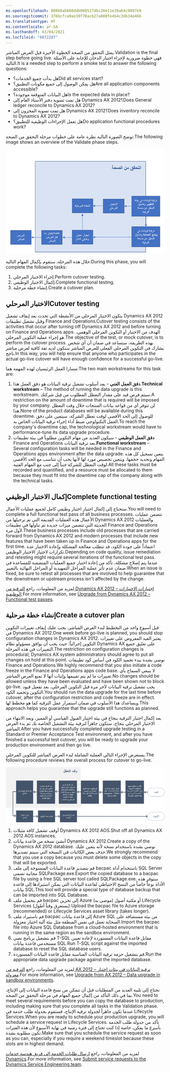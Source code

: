 ```yaml
---
ms.openlocfilehash: 808b0ab660ddb0885174bc20e11e39a64c9097e9
ms.sourcegitcommit: 376bcfca0ae39f70ac627a080fe4b4c3db34e466
ms.translationtype: HT
ms.contentlocale: ar-SA
ms.lasthandoff: 03/04/2021
ms.locfileid: "6072287"
---
```

<span data-ttu-id="2ea68-101">يمثل التحقق من الصحة الخطوة الأخيرة قبل العرض المباشر.</span><span class="sxs-lookup"><span data-stu-id="2ea68-101">Validation is the final step before going live.</span></span> <span data-ttu-id="2ea68-102">فهي خطوة ضرورية لإجراء اختبار الدخان للإجابة على الأسئلة التالية.</span><span class="sxs-lookup"><span data-stu-id="2ea68-102">It is a needed step to perform a smoke test to answer the following questions:</span></span>

- <span data-ttu-id="2ea68-103">هل بدأت جميع الخدمات؟</span><span class="sxs-lookup"><span data-stu-id="2ea68-103">Did all services start?</span></span>
- <span data-ttu-id="2ea68-104">هل يمكن الوصول إلى جميع مكونات التطبيق؟</span><span class="sxs-lookup"><span data-stu-id="2ea68-104">Are all application components accessible?</span></span>
- <span data-ttu-id="2ea68-105">هل البيانات المتوقعة موجودة؟</span><span class="sxs-lookup"><span data-stu-id="2ea68-105">Is the expected data in place?</span></span>
- <span data-ttu-id="2ea68-106">هل تمت تسوية دفتر الأستاذ العام إلى Dynamics AX 2012؟</span><span class="sxs-lookup"><span data-stu-id="2ea68-106">Does General ledger reconcile to Dynamics AX 2012?</span></span>
- <span data-ttu-id="2ea68-107">هل تمت تسوية المخزون إلى Dynamics AX 2012؟</span><span class="sxs-lookup"><span data-stu-id="2ea68-107">Does inventory reconcile to Dynamics AX 2012?</span></span>
- <span data-ttu-id="2ea68-108">هل تعمل الإجراءات الوظيفية للتطبيق؟</span><span class="sxs-lookup"><span data-stu-id="2ea68-108">Do application functional procedures work?</span></span>


<span data-ttu-id="2ea68-109">توضح الصورة التالية نظرة عامة على خطوات مرحلة التحقق من الصحة.</span><span class="sxs-lookup"><span data-stu-id="2ea68-109">The following image shows an overview of the Validate phase steps.</span></span> 
 
![ <span data-ttu-id="2ea68-110">يوضح الرسم التخطيطي نظرة عامة على خطوات مرحلة التحقق من الصحة.</span><span class="sxs-lookup"><span data-stu-id="2ea68-110">Diagram showing an overview of the validate phase steps..</span></span>](../media/validate.png)

<span data-ttu-id="2ea68-111">خلال هذه المرحلة، ستقوم بإكمال المهام التالية:</span><span class="sxs-lookup"><span data-stu-id="2ea68-111">During this phase, you will complete the following tasks:</span></span>

1.  <span data-ttu-id="2ea68-112">إجراء الاختبار المرحلي.</span><span class="sxs-lookup"><span data-stu-id="2ea68-112">Perform cutover testing.</span></span>
2.  <span data-ttu-id="2ea68-113">إكمال الاختبار الوظيفي.</span><span class="sxs-lookup"><span data-stu-id="2ea68-113">Complete functional testing.</span></span>
3.  <span data-ttu-id="2ea68-114">إنشاء خطة مرحلية.</span><span class="sxs-lookup"><span data-stu-id="2ea68-114">Create a cutover plan.</span></span>
## <a name="cutover-testing"></a><span data-ttu-id="2ea68-115">الاختبار المرحلي</span><span class="sxs-lookup"><span data-stu-id="2ea68-115">Cutover testing</span></span>
<span data-ttu-id="2ea68-116">يتكون الاختبار المرحلي من الأنشطة التي تحدث بعد إيقاف تشغيل Dynamics AX 2012 وقبل تشغيل تطبيقات Finance and Operations.</span><span class="sxs-lookup"><span data-stu-id="2ea68-116">Cutover testing consists of the activities that occur after turning off Dynamics AX 2012 and before turning on Finance and Operations apps.</span></span> <span data-ttu-id="2ea68-117">الهدف من الاختبار أو التكوين المرحلي الوهمي‬، هو إجراء عملية التكوين المرحلي.</span><span class="sxs-lookup"><span data-stu-id="2ea68-117">The objective of the test, or mock cutover, is to perform the cutover process.</span></span> <span data-ttu-id="2ea68-118">بهذه الطريقة، ستساعد في ضمان أن أي شخص يشارك في التكوين المرحلي الفعلي للعرض المباشر ستكون لديه ثقة كافية لعرض مباشر ناجح.</span><span class="sxs-lookup"><span data-stu-id="2ea68-118">In this way, you will help ensure that anyone who participates in the actual go-live cutover will have enough confidence for a successful go-live.</span></span> 

<span data-ttu-id="2ea68-119">مسارا العمل الرئيسيان لهذه المهمة هما:</span><span class="sxs-lookup"><span data-stu-id="2ea68-119">The two main workstreams for this task are:</span></span>

1.  <span data-ttu-id="2ea68-120">**دفق العمل الفني** – يعد أسلوب تشغيل ترقية البيانات هو دفق العمل هذا.</span><span class="sxs-lookup"><span data-stu-id="2ea68-120">**Technical workstream** – The method of running the data upgrade is this workstream.</span></span> <span data-ttu-id="2ea68-121">سيتم فرض قيد على مقدار التعطل المطلوب من قِبل شركتك.</span><span class="sxs-lookup"><span data-stu-id="2ea68-121">A restriction on the amount of downtime that is required will be imposed by your company.</span></span> <span data-ttu-id="2ea68-122">لن تتوفر أي من قواعد بيانات المنتجات خلال وقت التعطل هذا.</span><span class="sxs-lookup"><span data-stu-id="2ea68-122">None of the product databases will be available during this downtime.</span></span> <span data-ttu-id="2ea68-123">للوصول إلى الحد الأقصى لوقت تعطل الشركة، سيتعين على دفق العمل التكنولوجي ضبط أداء إجراء ترقية البيانات الخاص به.</span><span class="sxs-lookup"><span data-stu-id="2ea68-123">To reach the company's downtime cap, the technological workstream would have to performance-tune its data upgrade procedure.</span></span>
2.  <span data-ttu-id="2ea68-124">**دفق العمل الوظيفي** - سيكون العديد من مهام التكوين مطلوباً في بيئة تطبيقات Finance and Operations بعد ترقية البيانات.</span><span class="sxs-lookup"><span data-stu-id="2ea68-124">**Functional workstream** – Several configuration tasks will be needed in the Finance and Operations apps environment after the data upgrade.</span></span> <span data-ttu-id="2ea68-125">يتعين تسجيل كل هذه المهام وتحديد حجمها، ويتعين تخصيص مورد لها لأنها يجب أن تتناسب مع الحد الأقصى لوقت التعطل للشركة جنباً إلى جنب مع المهام الفنية.</span><span class="sxs-lookup"><span data-stu-id="2ea68-125">All these tasks must be recorded and quantified, and a resource must be allocated to them because they must fit into the downtime cap of the company along with the technical tasks.</span></span>

## <a name="complete-functional-testing"></a><span data-ttu-id="2ea68-126">إكمال الاختبار الوظيفي</span><span class="sxs-lookup"><span data-stu-id="2ea68-126">Complete functional testing</span></span>
<span data-ttu-id="2ea68-127">ستحتاج إلى إكمال اجتياز اختبار وظيفي كامل لجميع عمليات الأعمال.</span><span class="sxs-lookup"><span data-stu-id="2ea68-127">You will need to complete a full functional test pass of all business processes.</span></span> <span data-ttu-id="2ea68-128">تتضمن عمليات الأعمال هذه العمليات القديمة التي تم ترحيلها من Dynamics AX 2012 والعمليات الحديثة التي تتضمن ميزات جديدة تم تناولها في تطبيقات Finance and Operations لأول مرة.</span><span class="sxs-lookup"><span data-stu-id="2ea68-128">These business processes include old processes that are carried forward from Dynamics AX 2012 and modern processes that include new features that have been taken up in Finance and Operations apps for the first time.</span></span> <span data-ttu-id="2ea68-129">اعتماداً على جودة الكود، قد تتطلب معالجة المشكلة وإعادة الاختبار عدة تكرارات لاجتياز الاختبار الوظيفي.</span><span class="sxs-lookup"><span data-stu-id="2ea68-129">Depending on code quality, issue remediation and retesting might require several iterations of the functional test pass.</span></span> <span data-ttu-id="2ea68-130">عندما يتم إصلاح مشكلة، تأكد من إعادة اختبار جميع العمليات المتضمنة للمساعدة في ضمان عدم تأثر عملية المراحل التمهيدية أو المراحل النهائية بالتغيير.</span><span class="sxs-lookup"><span data-stu-id="2ea68-130">When an issue is fixed, be sure to retest all processes that are involved to help guarantee that the downstream or upstream process isn't affected by the change.</span></span>

<span data-ttu-id="2ea68-131">لمزيد من المعلومات، راجع [الترقية من Dynamics AX 2012 – اجتيازات الاختبارات الوظيفية]( https://docs.microsoft.com/dynamics365/fin-ops-core/dev-itpro/migration-upgrade/upgrade-functional-validation/?azure-portal=true).</span><span class="sxs-lookup"><span data-stu-id="2ea68-131">For more information, see [Upgrade from Dynamics AX 2012 – Functional test passes]( https://docs.microsoft.com/dynamics365/fin-ops-core/dev-itpro/migration-upgrade/upgrade-functional-validation/?azure-portal=true).</span></span>

## <a name="create-a-cutover-plan"></a><span data-ttu-id="2ea68-132">إنشاء خطة مرحلية</span><span class="sxs-lookup"><span data-stu-id="2ea68-132">Create a cutover plan</span></span>
<span data-ttu-id="2ea68-133">قبل أسبوع واحد من التخطيط لبدء العرض المباشر، يجب عليك إيقاف تغييرات التكوين في Dynamics AX 2012.</span><span class="sxs-lookup"><span data-stu-id="2ea68-133">One week before go-live is planned, you should stop configuration changes in Dynamics AX 2012.</span></span> <span data-ttu-id="2ea68-134">يعتبر القيد المفروض على تغييرات التكوين إجرائياً؛ حيث يجب أن يوافق مسؤولو نظام Dynamics AX على تعليق جميع التغييرات في هذه المرحلة.</span><span class="sxs-lookup"><span data-stu-id="2ea68-134">The restriction on configuration changes is procedural; Dynamics AX system administrators should agree to put all changes on hold at this point.</span></span> <span data-ttu-id="2ea68-135">نوصي بشدة ببدء تجميد الكود في أساس كود تطبيقات Finance and Operations.</span><span class="sxs-lookup"><span data-stu-id="2ea68-135">We highly recommend that you also initiate a code freeze in the Finance and Operations apps code base.</span></span> <span data-ttu-id="2ea68-136">لا ينبغي السماح بأي تغييرات ما لم يتم تقييمها وإثبات أنها لا تمنع العرض المباشر.</span><span class="sxs-lookup"><span data-stu-id="2ea68-136">No changes should be allowed unless they have been evaluated and have been shown not to block go-live.</span></span> <span data-ttu-id="2ea68-137">يجب تشغيل ترقية البيانات لآخر مرة قبل التكوين المرحلي، بعد تفعيل قيود التكوين وتجميد الكود.</span><span class="sxs-lookup"><span data-stu-id="2ea68-137">You should run the data upgrade for the last time before cutover, after the configuration restriction and code freeze are in effect.</span></span> <span data-ttu-id="2ea68-138">ويساعدك هذا الأسلوب في ضمان استمرار عمل الترقية كما هو مخطط لها.</span><span class="sxs-lookup"><span data-stu-id="2ea68-138">This approach helps you guarantee that the upgrade still functions as planned.</span></span>

<span data-ttu-id="2ea68-139">بعد إكمال اختبار الترقية بنجاح في بيئة اختبار القبول القياسي أو المميز، وبعد الانتهاء من الاختبار المرحلي بنجاح، ستكون جاهزاً لترقية بيئة التشغيل الخاصة بك ثم بدء العرض المباشر.</span><span class="sxs-lookup"><span data-stu-id="2ea68-139">After you have successfully completed upgrade testing in a Standard or Premier Acceptance Test environment, and after you have finished a successful test cutover, you will be ready to upgrade your production environment and then go live.</span></span>

<span data-ttu-id="2ea68-140">يستعرض الإجراء التالي العملية الشاملة لبدء العرض المباشر للتكوين المرحلي.</span><span class="sxs-lookup"><span data-stu-id="2ea68-140">The following procedure reviews the overall process for cutover to go-live.</span></span>

 ![ <span data-ttu-id="2ea68-141">الرسم التخطيطي لعملية بدء العرض المباشر للتكوين المرحلي.</span><span class="sxs-lookup"><span data-stu-id="2ea68-141">Diagram of the process for cutover to go-live..</span></span>](../media/go-live.png)


1.  <span data-ttu-id="2ea68-142">أوقف تشغيل كافة مثيلات Dynamics AX 2012 AOS.</span><span class="sxs-lookup"><span data-stu-id="2ea68-142">Shut off all Dynamics AX 2012 AOS instances.</span></span>  
2.  <span data-ttu-id="2ea68-143">أنشئ نسخة من قاعدة بيانات Dynamics AX 2012.</span><span class="sxs-lookup"><span data-stu-id="2ea68-143">Create a copy of the Dynamics AX 2012 database.</span></span> <span data-ttu-id="2ea68-144">نوصي بشدة باستخدام نسخة لأنه يتعين عليك حذف بعض الكائنات في النسخة التي سيتم تصديرها.</span><span class="sxs-lookup"><span data-stu-id="2ea68-144">We strongly recommend that you use a copy because you must delete some objects in the copy that will be exported.</span></span>  
3.  <span data-ttu-id="2ea68-145">قم بتصدير قاعدة البيانات المنسوخة إلى ملف bacpac باستخدام أداة SQL Server مجانية تسمى SQLPackage.exe.</span><span class="sxs-lookup"><span data-stu-id="2ea68-145">Export the copied database to a bacpac file by using a free SQL server tool called SQLPackage.exe.</span></span> <span data-ttu-id="2ea68-146">ستوفر هذه الأداة نوعاً خاصاً من النسخ الاحتياطي لقاعدة البيانات التي يمكن استيرادها إلى قاعدة بيانات SQL.</span><span class="sxs-lookup"><span data-stu-id="2ea68-146">This tool will provide a special type of database backup that can be imported into SQL Database.</span></span> 
4.  <span data-ttu-id="2ea68-147">قم بتحميل ملف bacpac إلى تخزين Azure (موصى به) أو مكتبة أصول Lifecycle Services (يستغرق وقتاً أطول).</span><span class="sxs-lookup"><span data-stu-id="2ea68-147">Upload the bacpac file to Azure storage (recommended) or Lifecycle Services asset library (takes longer).</span></span>
5.  <span data-ttu-id="2ea68-148">قم باستيراد ملف bacpac إلى قاعدة بيانات Azure SQL من بيئة مستضافة على السحابة تعمل في نفس المنطقة مثل بيئة آلية اختبار معزولة.</span><span class="sxs-lookup"><span data-stu-id="2ea68-148">Import the bacpac file into Azure SQL Database from a cloud-hosted environment that is running in the same region as the sandbox environment.</span></span>
6.  <span data-ttu-id="2ea68-149">قم بتشغيل برنامج نصي T-SQL مقابل قاعدة البيانات المستوردة لإعادة تعيين مستخدمي قاعدة بيانات SQL.</span><span class="sxs-lookup"><span data-stu-id="2ea68-149">Run T-SQL script against the imported database to reset the SQL database users.</span></span> 
7.  <span data-ttu-id="2ea68-150">قم بتشغيل حزمة ترقية البيانات المناسبة مقابل قاعدة البيانات المستوردة.</span><span class="sxs-lookup"><span data-stu-id="2ea68-150">Run the appropriate data upgrade package against the imported database.</span></span> 

<span data-ttu-id="2ea68-151">لمزيد من المعلومات، راجع [الترقية من AX 2012 – ترقية البيانات في بيئات اختبار معزولة]( https://docs.microsoft.com/dynamics365/fin-ops-core/dev-itpro/migration-upgrade/upgrade-data-sandbox/?azure-portal=true).</span><span class="sxs-lookup"><span data-stu-id="2ea68-151">For more information, see [Upgrade from AX 2012 – Data upgrade in sandbox environments]( https://docs.microsoft.com/dynamics365/fin-ops-core/dev-itpro/migration-upgrade/upgrade-data-sandbox/?azure-portal=true).</span></span>


<span data-ttu-id="2ea68-152">تحتاج إلى تلبية العديد من المتطلبات قبل أن تتمكن من نسخ قاعدة البيانات إلى الإنتاج، بما في ذلك التأكد من إكمال جميع المهام في مرحلة التحقق من الصحة.</span><span class="sxs-lookup"><span data-stu-id="2ea68-152">You need to meet several requirements before you can copy the database to production, including making sure that you complete all tasks in the Validation phase.</span></span> <span data-ttu-id="2ea68-153">عندما تكون جاهزاً لجدولة ترقية الإنتاج، فستقوم بجدولة طلب خدمة في Lifecycle Services.</span><span class="sxs-lookup"><span data-stu-id="2ea68-153">When you are ready to schedule your production upgrade, you will schedule a service request in Lifecycle Services.</span></span> <span data-ttu-id="2ea68-154">تأكد من جدولة طلب الخدمة بأسرع ما يمكن، خاصة إذا كنت تحتاج إلى فترة زمنية في نهاية الأسبوع لأن هذه الفترات تكون مطلوبة بشدة.</span><span class="sxs-lookup"><span data-stu-id="2ea68-154">Make sure that you schedule the service request as soon as you can, especially if you require a weekend timeslot because these slots are in highest demand.</span></span> 

<span data-ttu-id="2ea68-155">لمزيد من المعلومات، راجع [إرسال طلبات الخدمة إلى فريق هندسة خدمات Dynamics]( https://docs.microsoft.com/dynamics365/fin-ops-core/dev-itpro/lifecycle-services/submit-request-dynamics-service-engineering-team/?azure-portal=true).</span><span class="sxs-lookup"><span data-stu-id="2ea68-155">For more information, see [Submit service requests to the Dynamics Service Engineering team]( https://docs.microsoft.com/dynamics365/fin-ops-core/dev-itpro/lifecycle-services/submit-request-dynamics-service-engineering-team/?azure-portal=true).</span></span>


